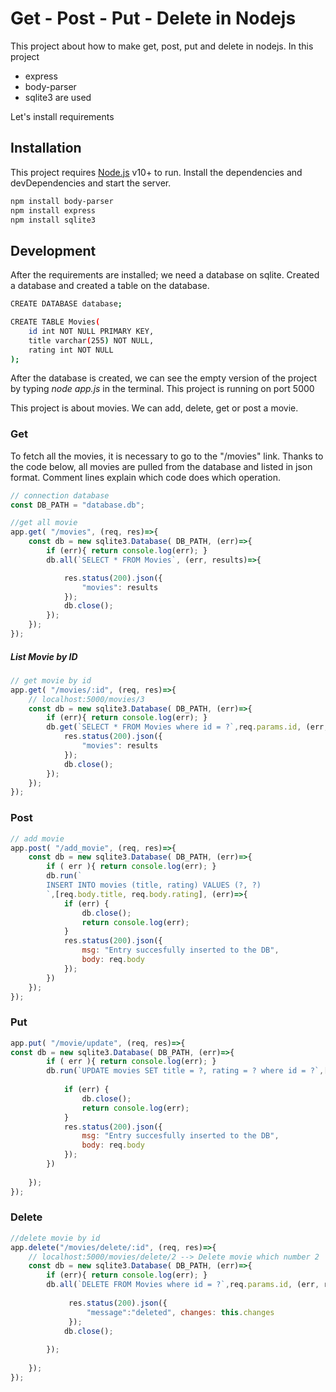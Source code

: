 # Get - Post - Put - Delete in Nodejs

This project about how to make get, post, put and delete in nodejs. In this project
- express
- body-parser
- sqlite3
are  used

Let's install requirements

## Installation

This project requires [Node.js](https://nodejs.org/) v10+ to run.
Install the dependencies and devDependencies and start the server.

```sh
npm install body-parser
npm install express
npm install sqlite3
```

## Development

After the requirements are installed; we need a database on sqlite. Created a database and created a table on the database.
```sh
CREATE DATABASE database;
```
```sh
CREATE TABLE Movies(
    id int NOT NULL PRIMARY KEY,
    title varchar(255) NOT NULL,
    rating int NOT NULL
);
```


After the database is created, we can see the empty version of the project by typing *node app.js* in the terminal. This project is running on port 5000

This project is about movies. We can add, delete, get or post a movie.

### Get
To fetch all the movies, it is necessary to go to the "/movies" link. Thanks to the code below, all movies are pulled from the database and listed in json format. Comment lines explain which code does which operation.
```javascript
// connection database
const DB_PATH = "database.db";

//get all movie
app.get( "/movies", (req, res)=>{ 
    const db = new sqlite3.Database( DB_PATH, (err)=>{ 
        if (err){ return console.log(err); } 
        db.all(`SELECT * FROM Movies`, (err, results)=>{ 

            res.status(200).json({ 
                "movies": results
            });
            db.close();
        });
    });
});
```


##### List Movie by ID
```javascript
// get movie by id
app.get( "/movies/:id", (req, res)=>{
    // localhost:5000/movies/3 
    const db = new sqlite3.Database( DB_PATH, (err)=>{ 
        if (err){ return console.log(err); }
        db.get(`SELECT * FROM Movies where id = ?`,req.params.id, (err, results)=>{
            res.status(200).json({ 
                "movies": results
            });
            db.close();
        });
    });
});
```

### Post
```javascript
// add movie
app.post( "/add_movie", (req, res)=>{
    const db = new sqlite3.Database( DB_PATH, (err)=>{
        if ( err ){ return console.log(err); }
        db.run(`
        INSERT INTO movies (title, rating) VALUES (?, ?)
        `,[req.body.title, req.body.rating], (err)=>{
            if (err) {
                db.close();
                return console.log(err); 
            }
            res.status(200).json({ 
                msg: "Entry succesfully inserted to the DB",
                body: req.body
            });
        })
    });
});
```


### Put
```javascript
app.put( "/movie/update", (req, res)=>{    
const db = new sqlite3.Database( DB_PATH, (err)=>{
        if ( err ){ return console.log(err); }
        db.run(`UPDATE movies SET title = ?, rating = ? where id = ?`,[req.body.title, req.body.rating, req.body.id], (err)=>{
           
            if (err) { 
                db.close();
                return console.log(err); 
            }
            res.status(200).json({
                msg: "Entry succesfully inserted to the DB",
                body: req.body
            });
        })
 
    });
});

```


### Delete
```javascript
//delete movie by id
app.delete("/movies/delete/:id", (req, res)=>{
    // localhost:5000/movies/delete/2 --> Delete movie which number 2
    const db = new sqlite3.Database( DB_PATH, (err)=>{
        if (err){ return console.log(err); }
        db.all(`DELETE FROM Movies where id = ?`,req.params.id, (err, results)=>{
           
             res.status(200).json({ 
                 "message":"deleted", changes: this.changes
             });
            db.close();
 
        });
 
    });
});

```
